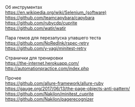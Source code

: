 Об инструментах  
https://en.wikipedia.org/wiki/Selenium_(software)  
https://github.com/teamcapybara/capybara  
https://github.com/rubycdp/cuprite  
https://github.com/watir/watir

Пара гемов для перезапуска упавшего теста  
https://github.com/NoRedInk/rspec-retry  
https://github.com/y-yagi/minitest-retry

Странички для тренировки  
https://the-internet.herokuapp.com/  
http://automationpractice.com/index.php

Прочее  
https://github.com/allure-framework/allure-ruby  
https://gauge.org/2017/06/13/the-page-objects-anti-pattern/  
https://github.com/Nakilon/minitest_cuprite  
https://github.com/Nakilon/pagerecognizer
